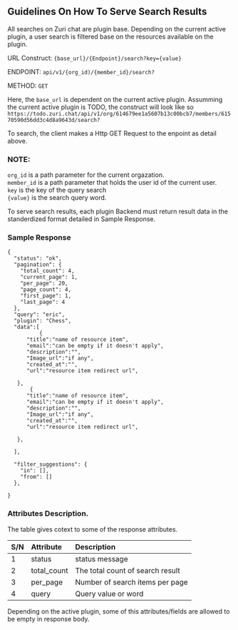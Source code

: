 ## Guidelines On How To Serve Search Results


All searches on Zuri chat are plugin base. Depending on the current active plugin, a user search is filtered base on the resources available on the plugin.

URL Construct:  ```{base_url}/{Endpoint}/search?key={value}```

ENDPOINT: ```api/v1/{org_id)/{member_id}/search?```

METHOD: ```GET```

Here, the ```base_url``` is dependent on the current active plugin. Assumming the current active plugin is TODO, the construct will look like so ```https://todo.zuri.chat/api/v1/org/614679ee1a5607b13c00bcb7/members/61570590d56dd3c4d8a9643d/search?```

To search, the client makes a Http GET Request to the enpoint as detail above.  

### NOTE:
 ```org_id``` is a path parameter for the current orgazation.\
 ```member_id``` is a path parameter that holds the user id of the current user.\
 ```key``` is the key of the query search\
 ```{value}``` is the search query word.


 To serve search results, each plugin Backend must return result data in the standerdized format detailed in Sample Response.
 
 ### Sample Response
```
{
  "status": "ok",
  "pagination": {
    "total_count": 4,
    "current_page": 1,
    "per_page": 20,
    "page_count": 4,
    "first_page": 1,
    "last_page": 4
  },
  "query": "eric",
  "plugin": "Chess",
  "data":[
  	      {
	  "title":"name of resource item",
	  "email":"can be empty if it doesn't apply",
	  "description":"",
	  "Image_url":"if any",
	  "created_at":"",
	  "url":"resource item redirect url",
	
   },
	   {
	  "title":"name of resource item",
	  "email":"can be empty if it doesn't apply",
	  "description":"",
	  "Image_url":"if any",
	  "created_at":"",
	  "url":"resource item redirect url",
	 
   },

  ],
  
  "filter_suggestions": {
    "in": [],
    "from": []
  },
  
}

```
### Attributes Description.

The table gives cotext to some of the response attributes.

| S/N | Attribute                             | Description                                                                               
| :-- | :------------------------------------ | :----------------------------------------------------------------------- | 
| 1   | status                                | status message                                                           |
| 2   | total_count                           | The total count of search result                                         |               
| 3   | per_page                              | Number of search items per page                                          |
| 4   | query                                 | Query value or word                                                      |


Depending on the active plugin, some of this attributes/fields are allowed to be empty in response body.





